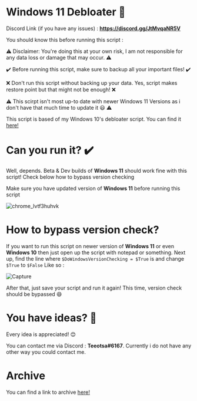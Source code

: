 # Windows 11 Debloater 🚀

Discord Link (if you have any issues) : **https://discord.gg/JtMvqaNR5V**

You should know this before running this script : 

⚠️ Disclaimer: You're doing this at your own risk, I am not responsible for any data loss or damage that may occur. ⚠️

✔️ Before running this script, make sure to backup all your important files! ✔️

❌ Don't run this script without backing up your data. Yes, script makes restore point but that might not be enough! ❌

⚠️ This scirpt isn't most up-to date with newer Windows 11 Versions as i don't have that much time to update it 😃 ⚠️

This script is based of my Windows 10's debloater script. You can find it [here!](https://github.com/teeotsa/windows-10-debloat)

# Can you run it? ✔️

Well, depends. Beta & Dev builds of **Windows 11** should work fine with this script! Check below how to bypass version checking

Make sure you have updated version of **Windows 11** before running this script

![chrome_Ivtf3huhvk](https://user-images.githubusercontent.com/78772453/136833653-cce67579-4ee8-4622-92d0-ec6d52ad3861.png)

# How to bypass version check?

If you want to run this script on newer version of **Windows 11** or even **Windows 10** then just open up the script
with notepad or something. Next up, find the line where ``$DoWindowsVersionChecking = $True`` is and change ``$True`` to ``$False``
Like so : 

![Capture](https://user-images.githubusercontent.com/78772453/143084894-4375b0d7-9248-4f4c-af79-5ab558b89d77.PNG)

After that, just save your script and run it again! This time, version check should be bypassed 😄

# You have ideas? 🤔

Every idea is appreciated! 😊

You can contact me via Discord : **Teeotsa#6167**. Currently i do not have any other way you could contact me.

# Archive

You can find a link to archive [here!](https://www.mediafire.com/folder/3yowpz7x5m103/Windows_11_Debloater_Archive)
